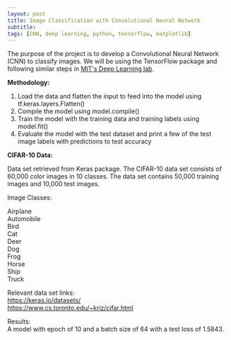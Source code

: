 ```yaml
---
layout: post
title: Image Classification with Convolutional Neural Network
subtitle: 
tags: [CNN, deep learning, python, tensorflow, matplotlib]
---
```


The purpose of the project is to develop a Convolutional Neural Network (CNN) to classify images. We will be using the TensorFlow package and following similar steps in [MIT's Deep Learning lab](https://github.com/aamini/introtodeeplearning/blob/master/lab2/Part1_MNIST.ipynb).

**Methodology:**

1. Load the data and flatten the input to feed into the model using tf.keras.layers.Flatten()
2. Compile the model using model.compile()
3. Train the model with the training data and training labels using model.fit()
4. Evaluate the model with the test dataset and print a few of the test image labels with predictions to test accuracy

**CIFAR-10 Data:**

Data set retrieved from Keras package. The CIFAR-10 data set consists of 60,000 color images in 10 classes. The data set contains 50,000 training images and 10,000 test images.

Image Classes:   

Airplane   
Automobile   
Bird   
Cat   
Deer   
Dog   
Frog   
Horse   
Ship   
Truck   

Relevant data set links:   
https://keras.io/datasets/   
https://www.cs.toronto.edu/~kriz/cifar.html   

Results:   
A model with epoch of 10 and a batch size of 64 with a test loss of 1.5843.   

